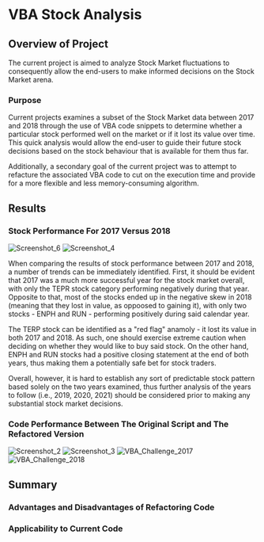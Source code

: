 # VBA Stock Analysis

## Overview of Project
The current project is aimed to analyze Stock Market fluctuations to consequently allow the end-users to make informed decisions on the Stock Market arena.
### Purpose
Current projects examines a subset of the Stock Market data between 2017 and 2018 through the use of VBA code snippets to determine whether a particular stock performed well on the market or if it lost its value over time. This quick analysis would allow the end-user to guide their future stock decisions based on the stock behaviour that is available for them thus far.

Additionally, a secondary goal of the current project was to attempt to refacture the associated VBA code to cut on the execution time and provide for a more flexible and less memory-consuming algorithm.
## Results

### Stock Performance For 2017 Versus 2018
![Screenshot_6](https://user-images.githubusercontent.com/99566803/158032126-68e0fb2d-e4ca-4c7e-9565-d28d3bc33708.png)
![Screenshot_4](https://user-images.githubusercontent.com/99566803/158032127-da797091-a4f6-472a-aff9-048d1be6752a.png)

When comparing the results of stock performance between 2017 and 2018, a number of trends can be immediately identified. First, it should be evident that 2017 was a much more successful year for the stock market overall, with only the TEPR stock category performing negatively during that year. Opposite to that, most of the stocks ended up in the negative skew in 2018 (meaning that they lost in value, as oppoosed to gaining it), with only two stocks - ENPH and RUN - performing positively during said calendar year.

The TERP stock can be identified as a "red flag" anamoly - it lost its value in both 2017 and 2018. As such, one should exercise extreme caution when deciding on whether they would like to buy said stock. On the other hand, ENPH and RUN stocks had a positive closing statement at the end of both years, thus making them a potentially safe bet for stock traders.

Overall, however, it is hard to establish any sort of predictable stock pattern based solely on the two years examined, thus further analysis of the years to follow (i.e., 2019, 2020, 2021) should be considered prior to making any substantial stock market decisions.

### Code Performance Between The Original Script and The Refactored Version
![Screenshot_2](https://user-images.githubusercontent.com/99566803/158032132-dbcebff2-d9bc-45c0-a742-f6bbb4040659.png)
![Screenshot_3](https://user-images.githubusercontent.com/99566803/158032133-ade7f52f-44ad-45bc-b838-3a21a74a4a47.png)
![VBA_Challenge_2017](https://user-images.githubusercontent.com/99566803/158032139-74600d68-9b55-4004-a3b6-a6abfee85968.png)
![VBA_Challenge_2018](https://user-images.githubusercontent.com/99566803/158032141-c1cc1a1a-aa54-46a7-8d4a-c8113631b75b.png)




## Summary

### Advantages and Disadvantages of Refactoring Code

### Applicability to Current Code
